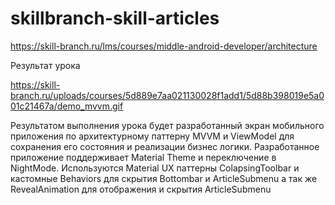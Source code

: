 # skillbranch-skill-articles

https://skill-branch.ru/lms/courses/middle-android-developer/architecture

Результат урока

https://skill-branch.ru/uploads/courses/5d889e7aa021130028f1add1/5d88b398019e5a001c21467a/demo_mvvm.gif

Результатом выполнения урока будет разработанный экран мобильного приложения по архитектурному паттерну MVVM и ViewModel для сохранения его состояния и реализации бизнес логики. Разработанное приложение поддерживает Material Theme и переключение в NightMode. Используются Material UX паттерны ColapsingToolbar и кастомные Behaviors для скрытия Bottombar и ArticleSubmenu а так же RevealAnimation для отображения и скрытия ArticleSubmenu
